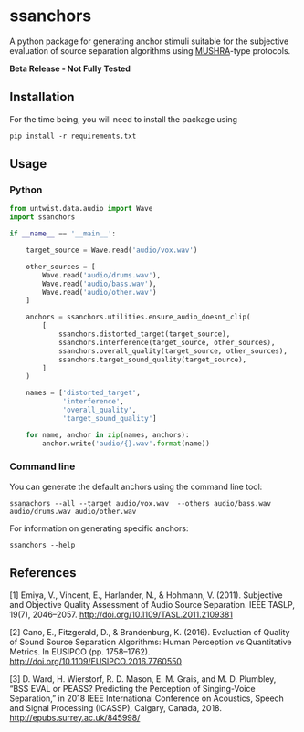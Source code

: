 # ssanchors

A python package for generating anchor stimuli suitable for the subjective
evaluation of source separation algorithms using
[MUSHRA](https://en.wikipedia.org/wiki/MUSHRA)-type protocols.

**Beta Release - Not Fully Tested**

## Installation

For the time being, you will need to install the package using

```
pip install -r requirements.txt
```

## Usage

### Python

```python
from untwist.data.audio import Wave
import ssanchors

if __name__ == '__main__':

    target_source = Wave.read('audio/vox.wav')

    other_sources = [
        Wave.read('audio/drums.wav'),
        Wave.read('audio/bass.wav'),
        Wave.read('audio/other.wav')
    ]

    anchors = ssanchors.utilities.ensure_audio_doesnt_clip(
        [
            ssanchors.distorted_target(target_source),
            ssanchors.interference(target_source, other_sources),
            ssanchors.overall_quality(target_source, other_sources),
            ssanchors.target_sound_quality(target_source),
        ]
    )

    names = ['distorted_target',
             'interference',
             'overall_quality',
             'target_sound_quality']

    for name, anchor in zip(names, anchors):
        anchor.write('audio/{}.wav'.format(name))
```

### Command line

You can generate the default anchors using the command line tool:

```
ssanachors --all --target audio/vox.wav  --others audio/bass.wav audio/drums.wav audio/other.wav
```

For information on generating specific anchors:
```
ssanchors --help
```

## References

[1] Emiya, V., Vincent, E., Harlander, N., & Hohmann, V. (2011).
    Subjective and Objective Quality Assessment of Audio Source
    Separation. IEEE TASLP, 19(7), 2046–2057.
    http://doi.org/10.1109/TASL.2011.2109381

[2] Cano, E., Fitzgerald, D., & Brandenburg, K. (2016).
    Evaluation of Quality of Sound Source Separation Algorithms:
    Human Perception vs Quantitative Metrics. In EUSIPCO
    (pp. 1758–1762).
    http://doi.org/10.1109/EUSIPCO.2016.7760550

[3] D. Ward, H. Wierstorf, R. D. Mason, E. M. Grais, and M. D. Plumbley, “BSS
    EVAL or PEASS? Predicting the Perception of Singing-Voice Separation,” in
    2018 IEEE International Conference on Acoustics, Speech and Signal
    Processing (ICASSP), Calgary, Canada, 2018.
    http://epubs.surrey.ac.uk/845998/
